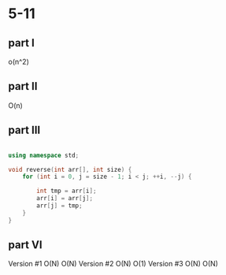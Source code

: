 # 5-11

## part I
o(n^2)

## part II
O(n)

## part III
``` cpp

using namespace std;

void reverse(int arr[], int size) {
    for (int i = 0, j = size - 1; i < j; ++i, --j) {

        int tmp = arr[i];
        arr[i] = arr[j];
        arr[j] = tmp;
    }
}


```

## part VI


Version #1	O(N)	O(N)
Version #2	O(N)	O(1)
Version #3	O(N)	O(N)


